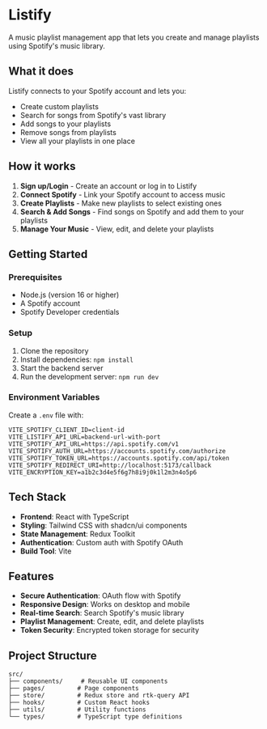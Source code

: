 # Listify

A music playlist management app that lets you create and manage playlists using Spotify's music library.

## What it does

Listify connects to your Spotify account and lets you:

- Create custom playlists
- Search for songs from Spotify's vast library
- Add songs to your playlists
- Remove songs from playlists
- View all your playlists in one place

## How it works

1. **Sign up/Login** - Create an account or log in to Listify
2. **Connect Spotify** - Link your Spotify account to access music
3. **Create Playlists** - Make new playlists to select existing ones
4. **Search & Add Songs** - Find songs on Spotify and add them to your playlists
5. **Manage Your Music** - View, edit, and delete your playlists

## Getting Started

### Prerequisites

- Node.js (version 16 or higher)
- A Spotify account
- Spotify Developer credentials

### Setup

1. Clone the repository
2. Install dependencies: `npm install`
3. Start the backend server
4. Run the development server: `npm run dev`

### Environment Variables

Create a `.env` file with:

```
VITE_SPOTIFY_CLIENT_ID=client-id
VITE_LISTIFY_API_URL=backend-url-with-port
VITE_SPOTIFY_API_URL=https://api.spotify.com/v1
VITE_SPOTIFY_AUTH_URL=https://accounts.spotify.com/authorize
VITE_SPOTIFY_TOKEN_URL=https://accounts.spotify.com/api/token
VITE_SPOTIFY_REDIRECT_URI=http://localhost:5173/callback
VITE_ENCRYPTION_KEY=a1b2c3d4e5f6g7h8i9j0k1l2m3n4o5p6
```

## Tech Stack

- **Frontend**: React with TypeScript
- **Styling**: Tailwind CSS with shadcn/ui components
- **State Management**: Redux Toolkit
- **Authentication**: Custom auth with Spotify OAuth
- **Build Tool**: Vite

## Features

- **Secure Authentication**: OAuth flow with Spotify
- **Responsive Design**: Works on desktop and mobile
- **Real-time Search**: Search Spotify's music library
- **Playlist Management**: Create, edit, and delete playlists
- **Token Security**: Encrypted token storage for security

## Project Structure

```
src/
├── components/     # Reusable UI components
├── pages/         # Page components
├── store/         # Redux store and rtk-query API
├── hooks/         # Custom React hooks
├── utils/         # Utility functions
└── types/         # TypeScript type definitions
```

